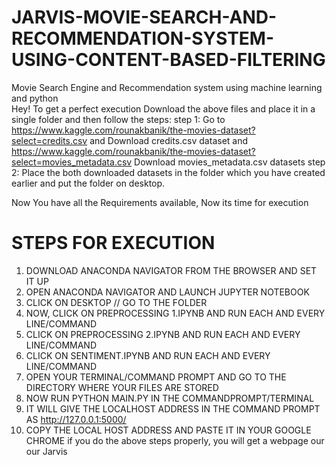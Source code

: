 # JARVIS-MOVIE-SEARCH-AND-RECOMMENDATION-SYSTEM-USING-CONTENT-BASED-FILTERING
Movie Search Engine and Recommendation system using machine learning and python  
Hey!
To get a perfect execution Download the above files and place it in a single folder
and then follow the steps:
step 1: Go to https://www.kaggle.com/rounakbanik/the-movies-dataset?select=credits.csv and Download credits.csv dataset and https://www.kaggle.com/rounakbanik/the-movies-dataset?select=movies_metadata.csv Download movies_metadata.csv datasets
step 2: Place the both downloaded datasets in the folder which you have created earlier and put the folder on desktop.

Now You have all the Requirements available, Now its time for execution
# STEPS FOR EXECUTION
1. DOWNLOAD ANACONDA NAVIGATOR FROM THE BROWSER AND SET IT UP
2. OPEN ANACONDA NAVIGATOR AND LAUNCH JUPYTER NOTEBOOK
3. CLICK ON DESKTOP // GO TO THE FOLDER 
4. NOW, CLICK ON PREPROCESSING 1.IPYNB AND RUN EACH AND EVERY LINE/COMMAND
5. CLICK ON PREPROCESSING 2.IPYNB AND RUN EACH AND EVERY LINE/COMMAND
6. CLICK ON SENTIMENT.IPYNB AND RUN EACH AND EVERY LINE/COMMAND
7. OPEN YOUR TERMINAL/COMMAND PROMPT AND GO TO THE DIRECTORY WHERE YOUR FILES ARE STORED
8. NOW RUN PYTHON MAIN.PY IN THE COMMANDPROMPT/TERMINAL
9. IT WILL GIVE THE LOCALHOST ADDRESS IN THE COMMAND PROMPT AS http://127.0.0.1:5000/
10. COPY THE LOCAL HOST ADDRESS AND PASTE IT IN YOUR GOOGLE CHROME
if you do the above steps properly, you will get a webpage our our Jarvis
